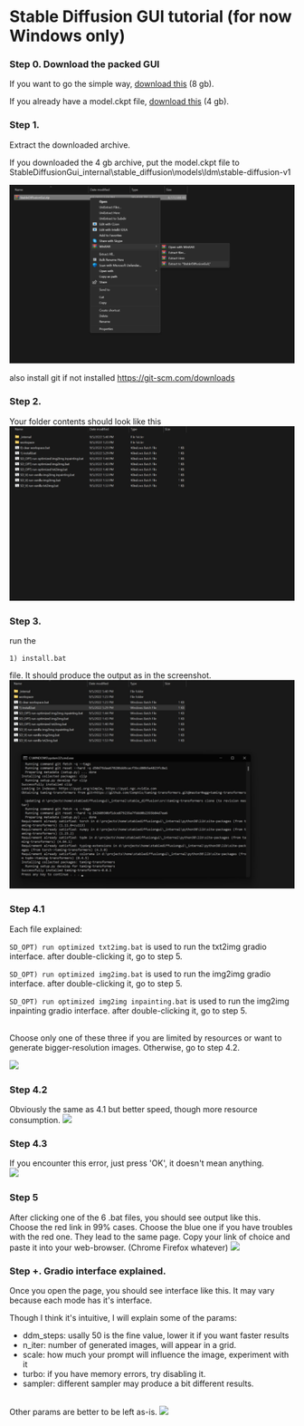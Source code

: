 # Stable Diffusion GUI tutorial (for now Windows only)
### Step 0. Download the packed GUI
If you want to go the simple way, 
[download this](https://drive.google.com/file/d/1-lgl034ZM2vSlQVXZnPrbzgAdZEw-_zm/view?usp=sharing) (8 gb).<br>

If you already have a model.ckpt file,
[download this](https://drive.google.com/file/d/17gvlnNMzzuSrYQCDYBhvE_s5Shzq-WML/view?usp=sharing) (4 gb).
### Step 1. 
Extract the downloaded archive.

If you downloaded the 4 gb archive, put the model.ckpt file to StableDiffusionGui\_internal\stable_diffusion\models\ldm\stable-diffusion-v1

<img src="assets/tutorial_imgs/step 1.jpg"/>


also install git if not installed
https://git-scm.com/downloads

### Step 2. 
Your folder contents should look like this
<img src="assets/tutorial_imgs/step 2.jpg"/>

### Step 3. 
run the 
```
1) install.bat
```
file. It should produce the output as in the screenshot.
<img src="assets/tutorial_imgs/step 3.jpg"/>

### Step 4.1
Each file explained:

``` SD_OPT) run optimized txt2img.bat ``` is used to run the txt2img gradio interface. after double-clicking it, go to step 5.

```SD_OPT) run optimized img2img.bat``` is used to run the img2img gradio interface. after double-clicking it, go to step 5.

```SD_OPT) run optimized img2img inpainting.bat``` is used to run the img2img inpainting gradio interface. after double-clicking it, go to step 5.

<br> Choose only one of these three if you are limited by resources or want to generate bigger-resolution images. Otherwise, go to step 4.2.

<img src="assets/tutorial_imgs/step 4.1.jpg"/>

### Step 4.2
Obviously the same as 4.1 but better speed, though more resource consumption.
<img src="assets/tutorial_imgs/step 4.2.jpg"/>

### Step 4.3
If you encounter this error, just press 'OK', it doesn't mean anything.<br>
<img src="assets/tutorial_imgs/step 5.jpg"/>

### Step 5
After clicking one of the 6 .bat files, you should see output like this.
<br>
Choose the red link in 99% cases.
Choose the blue one if you have troubles with the red one. They  lead to the same page.
Copy your link of choice and paste it into your web-browser. (Chrome Firefox whatever)
<img src="assets/tutorial_imgs/step 6.png"/>

### Step +. Gradio interface explained.
Once you open the page, you should see interface like this. It may vary because each mode has it's interface. 

Though I think it's intuitive, I will explain some of the params:
- ddm_steps: usally 50 is the fine value, lower it if you want faster results
- n_iter: number of generated images, will appear in a grid.
- scale: how much your prompt will influence the image, experiment with it
- turbo: if you have memory errors, try disabling it.
- sampler: different sampler may produce a bit different results.
<br>
Other params are better to be left as-is.
<img src="assets/tutorial_imgs/step 7.jpg"/>
